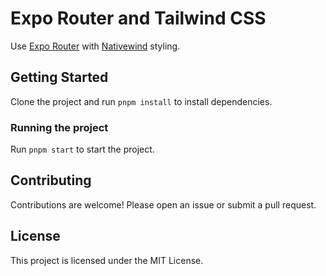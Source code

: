 # Expo Router and Tailwind CSS

Use [Expo Router](https://docs.expo.dev/router/introduction/) with [Nativewind](https://www.nativewind.dev/v4/overview/) styling.

## Getting Started

Clone the project and run `pnpm install` to install dependencies.

### Running the project

Run `pnpm start` to start the project.

## Contributing

Contributions are welcome! Please open an issue or submit a pull request.

## License

This project is licensed under the MIT License.
